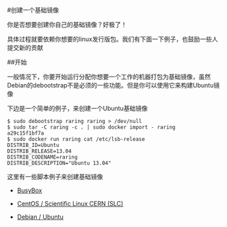 #创建一个基础镜像

你是否想要创建你自己的基础镜像？好极了！

具体过程就要依赖你想要的linux发行版包。我们有下面一下例子，也鼓励一些人提交新的贡献

##开始

一般情况下，你要开始运行分配你想要一个工作的机器打包为基础镜像，虽然Debian的debootstrap不是必须的一些功能。但是你可以使用它来构建Ubuntu镜像

下边是一个简单的例子，来创建一个Ubuntu基础镜像

	$ sudo debootstrap raring raring > /dev/null
	$ sudo tar -C raring -c . | sudo docker import - raring
	a29c15f1bf7a
	$ sudo docker run raring cat /etc/lsb-release
	DISTRIB_ID=Ubuntu
	DISTRIB_RELEASE=13.04
	DISTRIB_CODENAME=raring
	DISTRIB_DESCRIPTION="Ubuntu 13.04"
	
这里有一些脚本例子来创建基础镜像

- [BusyBox](https://github.com/dotcloud/docker/blob/master/contrib/mkimage-busybox.sh)

- [CentOS / Scientific Linux CERN (SLC)](https://github.com/dotcloud/docker/blob/master/contrib/mkimage-rinse.sh)

- [Debian / Ubuntu](https://github.com/dotcloud/docker/blob/master/contrib/mkimage-debootstrap.sh)

